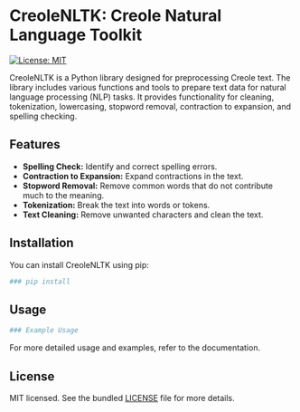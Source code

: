 # CreoleNLTK: Creole Natural Language Toolkit

[![License: MIT](https://img.shields.io/badge/License-MIT-yellow.svg)](LICENSE)

CreoleNLTK is a Python library designed for preprocessing Creole text. The library includes various functions and tools to prepare text data for natural language processing (NLP) tasks. It provides functionality for cleaning, tokenization, lowercasing, stopword removal, contraction to expansion, and spelling checking.

## Features

- **Spelling Check:** Identify and correct spelling errors.
- **Contraction to Expansion:** Expand contractions in the text.
- **Stopword Removal:** Remove common words that do not contribute much to the meaning.
- **Tokenization:** Break the text into words or tokens.
- **Text Cleaning:** Remove unwanted characters and clean the text.

## Installation

You can install CreoleNLTK using pip:

```bash
### pip install
```

## Usage

````python
### Example Usage
````
For more detailed usage and examples, refer to the documentation.

## License

MIT licensed. See the bundled [LICENSE](LICENSE) file for more details.

